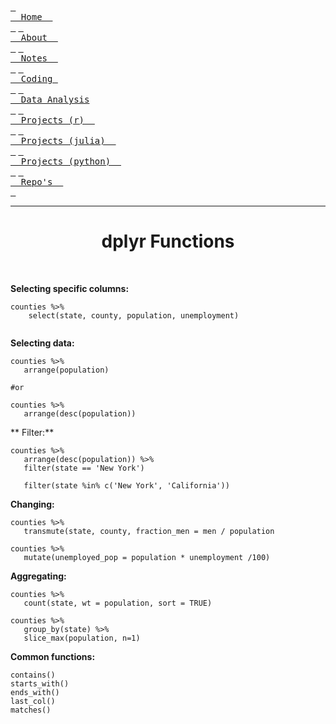 [<kbd> <br>  Home  <br> </kbd>](https://atcurry.github.io)
[<kbd> <br>  About  <br> </kbd>](https://atcurry.github.io/about.html)
[<kbd> <br>  Notes  <br> </kbd>](https://atcurry.github.io/notes.html)
[<kbd> <br>  Coding  <br> </kbd>](https://atcurry.github.io/coding.html)
[<kbd> <br>  Data Analysis <br> </kbd>](https://atcurry.github.io/data.html)
[<kbd> <br>  Projects (r)  <br> </kbd>](https://atcurry.github.io/rprojects.html)
[<kbd> <br>  Projects (julia)  <br> </kbd>](https://atcurry.github.io/juliaprojects.html)
[<kbd> <br>  Projects (python)  <br> </kbd>](https://atcurry.github.io)
[<kbd> <br>  Repo's  <br> </kbd>](https://atcurry.github.io/repos.html)

---

<div align="center"> <h1> dplyr Functions </h1> </div> <br/>


**Selecting specific columns:**
```
counties %>%
	select(state, county, population, unemployment)
 
 ```
 
 **Selecting data:**
 ```
 counties %>%
	arrange(population)

#or

counties %>%
	arrange(desc(population))
 ```
 
** Filter:**
 ```
 counties %>%
	arrange(desc(population)) %>%
	filter(state == 'New York')

	filter(state %in% c('New York', 'California'))
 ```
 
 **Changing:**
 ```
 counties %>%
	transmute(state, county, fraction_men = men / population
  
 counties %>%
	mutate(unemployed_pop = population * unemployment /100)
 ```
 
 **Aggregating:**
 ```
 counties %>%
	count(state, wt = population, sort = TRUE)
  
 counties %>%
	group_by(state) %>%
	slice_max(population, n=1)
 ```
 
 **Common functions:**
 ```
 contains()
starts_with()
ends_with()
last_col()
matches()
```
